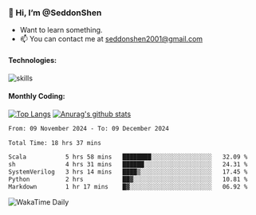 ### 👋 Hi, I’m @SeddonShen
- Want to learn something.
- 📫 You can contact me at seddonshen2001@gmail.com

#### Technologies:

![skills](https://skillicons.dev/icons?i=scala,js,html,css,bootstrap,jquery,c,cpp,cloudflare,django,docker,flask,git,github,githubactions,linux,latex,mysql,nodejs,ps,php,pr,py,raspberrypi,redis,unreal,v,vscode,vue,bash)

#### Monthly Coding:
[![Top Langs](https://github-readme-stats.vercel.app/api/top-langs?username=seddonshen&show_icons=true&locale=en&layout=compact&hide=html&langs_count=8)](https://github.com/SeddonShen/)
[![Anurag's github stats](https://github-readme-stats.vercel.app/api?username=SeddonShen&count_private=true&show_icons=true)](https://github.com/anuraghazra/github-readme-stats)
<!--START_SECTION:waka-->

```txt
From: 09 November 2024 - To: 09 December 2024

Total Time: 18 hrs 37 mins

Scala           5 hrs 58 mins   ████████░░░░░░░░░░░░░░░░░   32.09 %
sh              4 hrs 31 mins   ██████░░░░░░░░░░░░░░░░░░░   24.31 %
SystemVerilog   3 hrs 14 mins   ████▒░░░░░░░░░░░░░░░░░░░░   17.45 %
Python          2 hrs           ██▓░░░░░░░░░░░░░░░░░░░░░░   10.81 %
Markdown        1 hr 17 mins    █▓░░░░░░░░░░░░░░░░░░░░░░░   06.92 %
```

<!--END_SECTION:waka-->

![WakaTime Daily](https://wakatime.com/share/@seddon2001/61a7e342-5f12-4fea-bf92-1fac161e97d6.svg)
<!---
SeddonShen/SeddonShen is a ✨ special ✨ repository because its `README.md` (this file) appears on your GitHub profile.
You can click the Preview link to take a look at your changes.
--->
